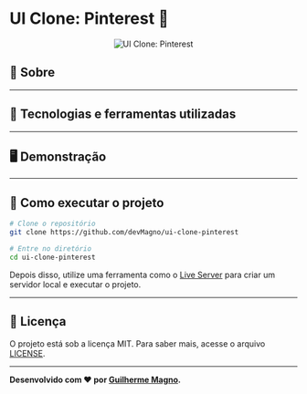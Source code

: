 # UI Clone: Pinterest 📌
<p align="center">
<img src="https://i.imgur.com/k6c7oIW.png" alt="UI Clone: Pinterest" title="UI Clone: Pinterest">
</p>

## 📖 Sobre   

---

## 🚀 Tecnologias e ferramentas utilizadas


---

## 🖥️ Demonstração

---

## 🔧 Como executar o projeto

```bash
# Clone o repositório
git clone https://github.com/devMagno/ui-clone-pinterest

# Entre no diretório
cd ui-clone-pinterest
```
Depois disso, utilize uma ferramenta como o [Live Server](https://marketplace.visualstudio.com/items?itemName=ritwickdey.LiveServer) para criar um servidor local e executar o projeto.

---

## 📝 Licença

O projeto está sob a licença MIT. Para saber mais, acesse o arquivo [LICENSE](https://github.com/devMagno/ui-clone-pinterest/blob/main/LICENSE).

---
**Desenvolvido com ❤️ por [Guilherme Magno](https://github.com/devmagno/).**
